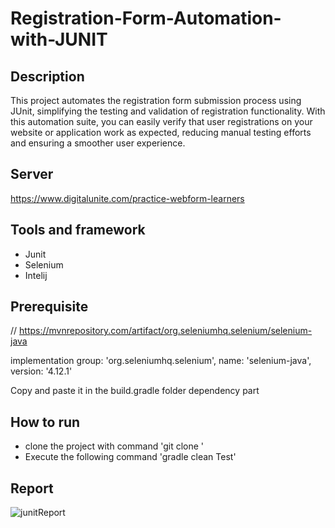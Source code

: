 # Registration-Form-Automation-with-JUNIT

## Description 
This project automates the registration form submission process using JUnit, simplifying the testing and validation of registration functionality. With this automation suite, you can easily verify that user registrations on your website or application work as expected, reducing manual testing efforts and ensuring a smoother user experience.

## Server 
https://www.digitalunite.com/practice-webform-learners

## Tools and framework
- Junit
- Selenium
- Intelij

## Prerequisite
// https://mvnrepository.com/artifact/org.seleniumhq.selenium/selenium-java

implementation group: 'org.seleniumhq.selenium', name: 'selenium-java', version: '4.12.1'

Copy and paste it in the build.gradle folder dependency part

## How to run 
- clone the project with command 'git clone <repo Url>'
- Execute the following command 'gradle clean Test'

## Report
![junitReport](https://github.com/Jahid019/Registration-Form-Automation-with-JUNIT/assets/112567359/218062fb-6b11-47c4-a18d-edb9e3bc7cfc)



